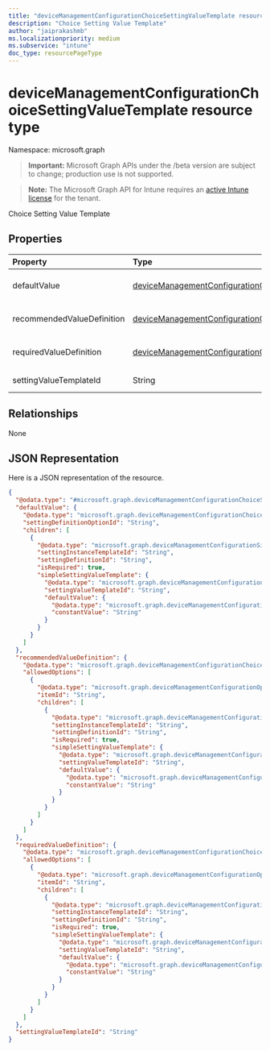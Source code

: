 ```yaml
---
title: "deviceManagementConfigurationChoiceSettingValueTemplate resource type"
description: "Choice Setting Value Template"
author: "jaiprakashmb"
ms.localizationpriority: medium
ms.subservice: "intune"
doc_type: resourcePageType
---
```


# deviceManagementConfigurationChoiceSettingValueTemplate resource type

Namespace: microsoft.graph
> **Important:** Microsoft Graph APIs under the /beta version are subject to change; production use is not supported.

> **Note:** The Microsoft Graph API for Intune requires an [active Intune license](https://go.microsoft.com/fwlink/?linkid=839381) for the tenant.


Choice Setting Value Template

## Properties
|Property|Type|Description|
|:---|:---|:---|
|defaultValue|[deviceManagementConfigurationChoiceSettingValueDefaultTemplate](../resources/intune-deviceconfigv2-devicemanagementconfigurationchoicesettingvaluedefaulttemplate.md)|Choice Setting Value Default Template.|
|recommendedValueDefinition|[deviceManagementConfigurationChoiceSettingValueDefinitionTemplate](../resources/intune-deviceconfigv2-devicemanagementconfigurationchoicesettingvaluedefinitiontemplate.md)|Recommended definition override.|
|requiredValueDefinition|[deviceManagementConfigurationChoiceSettingValueDefinitionTemplate](../resources/intune-deviceconfigv2-devicemanagementconfigurationchoicesettingvaluedefinitiontemplate.md)|Required definition override.|
|settingValueTemplateId|String|Setting Value Template Id|

## Relationships
None

## JSON Representation
Here is a JSON representation of the resource.
<!-- {
  "blockType": "resource",
  "@odata.type": "microsoft.graph.deviceManagementConfigurationChoiceSettingValueTemplate"
}
-->
``` json
{
  "@odata.type": "#microsoft.graph.deviceManagementConfigurationChoiceSettingValueTemplate",
  "defaultValue": {
    "@odata.type": "microsoft.graph.deviceManagementConfigurationChoiceSettingValueConstantDefaultTemplate",
    "settingDefinitionOptionId": "String",
    "children": [
      {
        "@odata.type": "microsoft.graph.deviceManagementConfigurationSimpleSettingInstanceTemplate",
        "settingInstanceTemplateId": "String",
        "settingDefinitionId": "String",
        "isRequired": true,
        "simpleSettingValueTemplate": {
          "@odata.type": "microsoft.graph.deviceManagementConfigurationStringSettingValueTemplate",
          "settingValueTemplateId": "String",
          "defaultValue": {
            "@odata.type": "microsoft.graph.deviceManagementConfigurationStringSettingValueConstantDefaultTemplate",
            "constantValue": "String"
          }
        }
      }
    ]
  },
  "recommendedValueDefinition": {
    "@odata.type": "microsoft.graph.deviceManagementConfigurationChoiceSettingValueDefinitionTemplate",
    "allowedOptions": [
      {
        "@odata.type": "microsoft.graph.deviceManagementConfigurationOptionDefinitionTemplate",
        "itemId": "String",
        "children": [
          {
            "@odata.type": "microsoft.graph.deviceManagementConfigurationSimpleSettingInstanceTemplate",
            "settingInstanceTemplateId": "String",
            "settingDefinitionId": "String",
            "isRequired": true,
            "simpleSettingValueTemplate": {
              "@odata.type": "microsoft.graph.deviceManagementConfigurationStringSettingValueTemplate",
              "settingValueTemplateId": "String",
              "defaultValue": {
                "@odata.type": "microsoft.graph.deviceManagementConfigurationStringSettingValueConstantDefaultTemplate",
                "constantValue": "String"
              }
            }
          }
        ]
      }
    ]
  },
  "requiredValueDefinition": {
    "@odata.type": "microsoft.graph.deviceManagementConfigurationChoiceSettingValueDefinitionTemplate",
    "allowedOptions": [
      {
        "@odata.type": "microsoft.graph.deviceManagementConfigurationOptionDefinitionTemplate",
        "itemId": "String",
        "children": [
          {
            "@odata.type": "microsoft.graph.deviceManagementConfigurationSimpleSettingInstanceTemplate",
            "settingInstanceTemplateId": "String",
            "settingDefinitionId": "String",
            "isRequired": true,
            "simpleSettingValueTemplate": {
              "@odata.type": "microsoft.graph.deviceManagementConfigurationStringSettingValueTemplate",
              "settingValueTemplateId": "String",
              "defaultValue": {
                "@odata.type": "microsoft.graph.deviceManagementConfigurationStringSettingValueConstantDefaultTemplate",
                "constantValue": "String"
              }
            }
          }
        ]
      }
    ]
  },
  "settingValueTemplateId": "String"
}
```
